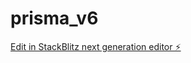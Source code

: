 # prisma_v6

[Edit in StackBlitz next generation editor ⚡️](https://stackblitz.com/~/github.com/cujumbu/prisma_v6)